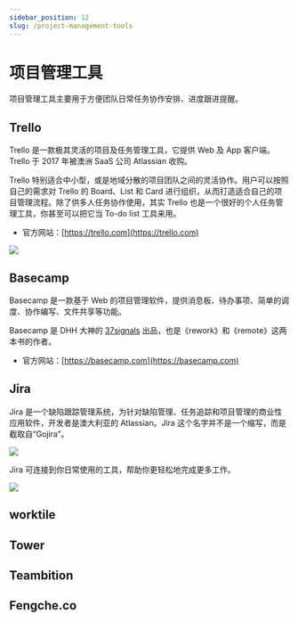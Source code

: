 ```yaml
---
sidebar_position: 12
slug: /project-management-tools
---
```


# 项目管理工具



项目管理工具主要用于方便团队日常任务协作安排、进度跟进提醒。




## Trello

Trello 是一款极其灵活的项目及任务管理工具，它提供 Web 及 App 客户端。Trello 于 2017 年被澳洲 SaaS 公司 Atlassian 收购。

Trello 特别适合中小型，或是地域分散的项目团队之间的灵活协作。用户可以按照自己的需求对 Trello 的 Board、List 和 Card 进行组织，从而打造适合自己的项目管理流程。除了供多人任务协作使用，其实 Trello 也是一个很好的个人任务管理工具，你甚至可以把它当 To-do list 工具来用。

- 官方网站：[https://trello.com](https://trello.com)



![](https://static.getiot.tech/trello-board.png#center)



## Basecamp

Basecamp 是一款基于 Web 的项目管理软件，提供消息板、待办事项、简单的调度、协作编写、文件共享等功能。

Basecamp 是 DHH 大神的 [37signals](https://37signals.com) 出品，也是《rework》和《remote》这两本书的作者。

- 官方网站：[https://basecamp.com](https://basecamp.com)



## Jira

Jira 是一个缺陷跟踪管理系统，为针对缺陷管理、任务追踪和项目管理的商业性应用软件，开发者是澳大利亚的 Atlassian。Jira 这个名字并不是一个缩写，而是截取自“Gojira”。

![](https://static.getiot.tech/jira-next-gen-roadmap.png#center)

Jira 可连接到你日常使用的工具，帮助你更轻松地完成更多工作。

![](https://static.getiot.tech/jira-connect-tools.png#center)

## worktile



## Tower



## Teambition



## Fengche.co

